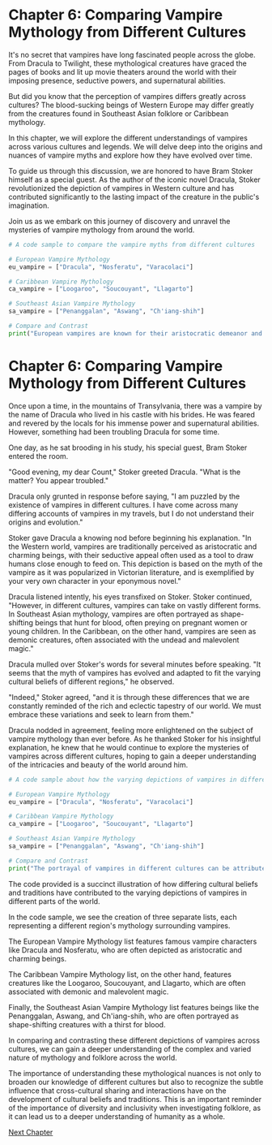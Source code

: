 # Chapter 6: Comparing Vampire Mythology from Different Cultures

It's no secret that vampires have long fascinated people across the globe. From Dracula to Twilight, these mythological creatures have graced the pages of books and lit up movie theaters around the world with their imposing presence, seductive powers, and supernatural abilities.

But did you know that the perception of vampires differs greatly across cultures? The blood-sucking beings of Western Europe may differ greatly from the creatures found in Southeast Asian folklore or Caribbean mythology. 

In this chapter, we will explore the different understandings of vampires across various cultures and legends. We will delve deep into the origins and nuances of vampire myths and explore how they have evolved over time. 

To guide us through this discussion, we are honored to have Bram Stoker himself as a special guest. As the author of the iconic novel Dracula, Stoker revolutionized the depiction of vampires in Western culture and has contributed significantly to the lasting impact of the creature in the public's imagination.

Join us as we embark on this journey of discovery and unravel the mysteries of vampire mythology from around the world. 

```python
# A code sample to compare the vampire myths from different cultures

# European Vampire Mythology
eu_vampire = ["Dracula", "Nosferatu", "Varacolaci"]

# Caribbean Vampire Mythology
ca_vampire = ["Loogaroo", "Soucouyant", "Llagarto"]

# Southeast Asian Vampire Mythology
sa_vampire = ["Penanggalan", "Aswang", "Ch'iang-shih"]

# Compare and Contrast
print("European vampires are known for their aristocratic demeanor and seductive appeal, while Caribbean and Southeast Asian vampires are often portrayed as more demonic and horrific in nature.")
```
# Chapter 6: Comparing Vampire Mythology from Different Cultures

Once upon a time, in the mountains of Transylvania, there was a vampire by the name of Dracula who lived in his castle with his brides. He was feared and revered by the locals for his immense power and supernatural abilities. However, something had been troubling Dracula for some time. 

One day, as he sat brooding in his study, his special guest, Bram Stoker entered the room. 

"Good evening, my dear Count," Stoker greeted Dracula. "What is the matter? You appear troubled."

Dracula only grunted in response before saying, "I am puzzled by the existence of vampires in different cultures. I have come across many differing accounts of vampires in my travels, but I do not understand their origins and evolution."

Stoker gave Dracula a knowing nod before beginning his explanation. "In the Western world, vampires are traditionally perceived as aristocratic and charming beings, with their seductive appeal often used as a tool to draw humans close enough to feed on. This depiction is based on the myth of the vampire as it was popularized in Victorian literature, and is exemplified by your very own character in your eponymous novel."

Dracula listened intently, his eyes transfixed on Stoker. Stoker continued, "However, in different cultures, vampires can take on vastly different forms. In Southeast Asian mythology, vampires are often portrayed as shape-shifting beings that hunt for blood, often preying on pregnant women or young children. In the Caribbean, on the other hand, vampires are seen as demonic creatures, often associated with the undead and malevolent magic."

Dracula mulled over Stoker's words for several minutes before speaking. "It seems that the myth of vampires has evolved and adapted to fit the varying cultural beliefs of different regions," he observed. 

"Indeed," Stoker agreed, "and it is through these differences that we are constantly reminded of the rich and eclectic tapestry of our world. We must embrace these variations and seek to learn from them."

Dracula nodded in agreement, feeling more enlightened on the subject of vampire mythology than ever before. As he thanked Stoker for his insightful explanation, he knew that he would continue to explore the mysteries of vampires across different cultures, hoping to gain a deeper understanding of the intricacies and beauty of the world around him.

```python
# A code sample about how the varying depictions of vampires in different cultures can be attributed to differences in cultural beliefs and traditions

# European Vampire Mythology
eu_vampire = ["Dracula", "Nosferatu", "Varacolaci"]

# Caribbean Vampire Mythology
ca_vampire = ["Loogaroo", "Soucouyant", "Llagarto"]

# Southeast Asian Vampire Mythology
sa_vampire = ["Penanggalan", "Aswang", "Ch'iang-shih"]

# Compare and Contrast
print("The portrayal of vampires in different cultures can be attributed to differences in cultural beliefs and traditions. For instance, European vampires are often depicted as aristocratic and charming beings, whereas Southeast Asian vampires are often associated with shape-shifting abilities and Caribbean vampires are seen as demonic and often associated with the undead.")
```
The code provided is a succinct illustration of how differing cultural beliefs and traditions have contributed to the varying depictions of vampires in different parts of the world. 

In the code sample, we see the creation of three separate lists, each representing a different region's mythology surrounding vampires. 

The European Vampire Mythology list features famous vampire characters like Dracula and Nosferatu, who are often depicted as aristocratic and charming beings. 

The Caribbean Vampire Mythology list, on the other hand, features creatures like the Loogaroo, Soucouyant, and Llagarto, which are often associated with demonic and malevolent magic. 

Finally, the Southeast Asian Vampire Mythology list features beings like the Penanggalan, Aswang, and Ch'iang-shih, who are often portrayed as shape-shifting creatures with a thirst for blood. 

In comparing and contrasting these different depictions of vampires across cultures, we can gain a deeper understanding of the complex and varied nature of mythology and folklore across the world. 

The importance of understanding these mythological nuances is not only to broaden our knowledge of different cultures but also to recognize the subtle influence that cross-cultural sharing and interactions have on the development of cultural beliefs and traditions. This is an important reminder of the importance of diversity and inclusivity when investigating folklore, as it can lead us to a deeper understanding of humanity as a whole.


[Next Chapter](07_Chapter07.md)
